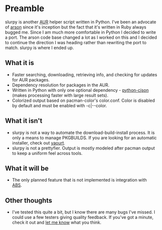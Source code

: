 # Preamble
slurpy is another [AUR][0] helper script written in Python.  I've been an advocate of [arson][1] since it's inception but the fact that it's written in Ruby always bugged me.  Since I am much more comfortable in Python I decided to write a port.  The arson code base changed a lot as I worked on this and I decided to continue the direction I was heading rather than rewriting the port to match. slurpy is where I ended up.

## What it is

 * Faster searching, downloading, retrieving info, and checking for updates for AUR packages.
 * Dependency resolution for packages in the AUR.
 * Written in Python with only one optional dependency - [python-cjson][2] (makes processing faster with large result sets).
 * Colorized output based on pacman-color's color.conf.  Color is disabled by default and must be enabled with -c|--color.

## What it isn't

 * slurpy is not a way to automate the download-build-install process.  It is only a means to manage PKGBUILDS.  If you are looking for an automatic installer, check out [yaourt][3].
 * slurpy is not a prettyfier.  Output is mostly modeled after pacman output to keep a uniform feel across tools.  

## What it will be

 * The only planned feature that is not implemented is integration with [ABS][4].

## Other thoughts

 * I've tested this quite a bit, but I know there are many bugs I've missed.  I could use a few testers giving quality feedback.  If you've got a minute, check it out and [let me know][5] what you think.

[0]: http://aur.archlinux.org
[1]: http://evaryont.github.com/arson
[2]: http://aur.archlinux.org/packages.php?ID=16453
[3]: http://archlinux.fr/yaourt-en
[4]: http://wiki.archlinux.org/index.php/ABS
[5]: http://rsontech.net/contact/
